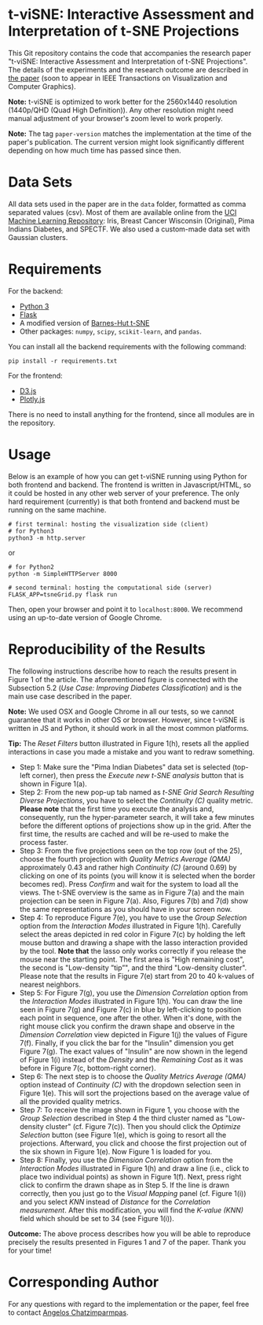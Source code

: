 # t-viSNE: Interactive Assessment and Interpretation of t-SNE Projections #
This Git repository contains the code that accompanies the research paper "t-viSNE: Interactive Assessment and Interpretation of t-SNE Projections". The details of the experiments and the research outcome are described in [the paper](https://arxiv.org/abs/2002.06910) (soon to appear in IEEE Transactions on Visualization and Computer Graphics).

**Note:** t-viSNE is optimized to work better for the 2560x1440 resolution (1440p/QHD (Quad High Definition)). Any other resolution might need manual adjustment of your browser's zoom level to work properly.

**Note:** The tag `paper-version` matches the implementation at the time of the paper's publication. The current version might look significantly different depending on how much time has passed since then.

# Data Sets #
All data sets used in the paper are in the `data` folder, formatted as comma separated values (csv). 
Most of them are available online from the [UCI Machine Learning Repository](http://archive.ics.uci.edu/ml/index.php): Iris, Breast Cancer Wisconsin (Original), Pima Indians Diabetes, and SPECTF. We also used a custom-made data set with Gaussian clusters. 

# Requirements #
For the backend:
- [Python 3](https://www.python.org/downloads/)
- [Flask](https://palletsprojects.com/p/flask/)
- A modified version of [Barnes-Hut t-SNE](https://github.com/lvdmaaten/bhtsne)
- Other packages: `numpy`, `scipy`, `scikit-learn`, and `pandas`.

You can install all the backend requirements with the following command:
```
pip install -r requirements.txt
```

For the frontend:
- [D3.js](https://d3js.org/)
- [Plotly.js](https://github.com/plotly/plotly.js/)

There is no need to install anything for the frontend, since all modules are in the repository.


# Usage #
Below is an example of how you can get t-viSNE running using Python for both frontend and backend. The frontend is written in Javascript/HTML, so it could be hosted in any other web server of your preference. The only hard requirement (currently) is that both frontend and backend must be running on the same machine. 
```
# first terminal: hosting the visualization side (client)
# for Python3
python3 -m http.server 
```
or 
```
# for Python2
python -m SimpleHTTPServer 8000
```

```
# second terminal: hosting the computational side (server)
FLASK_APP=tsneGrid.py flask run
```
Then, open your browser and point it to `localhost:8000`. We recommend using an up-to-date version of Google Chrome.


# Reproducibility of the Results #
The following instructions describe how to reach the results present in Figure 1 of the article. The aforementioned figure is connected with the Subsection 5.2 (*Use Case: Improving Diabetes Classification*) and is the main use case described in the paper.

**Note:** We used OSX and Google Chrome in all our tests, so we cannot guarantee that it works in other OS or browser. However, since t-viSNE is written in JS and Python, it should work in all the most common platforms.

**Tip:** The *Reset Filters* button illustrated in Figure 1(h), resets all the applied interactions in case you made a mistake and you want to redraw something.

- Step 1: Make sure the "Pima Indian Diabetes" data set is selected (top-left corner), then press the *Execute new t-SNE analysis* button that is shown in Figure 1(a).
- Step 2: From the new pop-up tab named as *t-SNE Grid Search Resulting Diverse Projections*, you have to select the *Continuity (C)* quality metric. **Please note** that the first time you execute the analysis and, consequently, run the hyper-parameter search, it will take a few minutes before the different options of projections show up in the grid. After the first time, the results are cached and will be re-used to make the process faster.
- Step 3: From the five projections seen on the top row (out of the 25), choose the fourth projection with *Quality Metrics Average (QMA)* approximately 0.43 and rather high *Continuity (C)* (around 0.69) by clicking on one of its points (you will know it is selected when the border becomes red). Press *Confirm* and wait for the system to load all the views. The t-SNE overview is the same as in Figure 7(a) and the main projection can be seen in Figure 7(a). Also, Figures 7(b) and 7(d) show the same representations as you should have in your screen now. 
- Step 4: To reproduce Figure 7(e), you have to use the *Group Selection* option from the *Interaction Modes* illustrated in Figure 1(h). Carefully select the areas depicted in red color in Figure 7(c) by holding the left mouse button and drawing a shape with the lasso interaction provided by the tool. **Note that** the lasso only works correctly if you release the mouse near the starting point. The first area is "High remaining cost", the second is "Low-density ”tip”", and the third "Low-density cluster". Please note that the results in Figure 7(e) start from 20 to 40 k-values of nearest neighbors.
- Step 5: For Figure 7(g), you use the *Dimension Correlation* option from the *Interaction Modes* illustrated in Figure 1(h). You can draw the line seen in Figure 7(g) and Figure 7(c) in blue by left-clicking to position each point in sequence, one after the other. When it's done, with the right mouse click you confirm the drawn shape and observe in the *Dimension Correlation* view depicted in Figure 1(j) the values of Figure 7(f). Finally, if you click the bar for the "Insulin" dimension you get Figure 7(g). The exact values of "Insulin" are now shown in the legend of Figure 1(i) instead of the *Density* and the *Remaining Cost* as it was before in Figure 7(c, bottom-right corner).
- Step 6: The next step is to choose the *Quality Metrics Average (QMA)* option instead of *Continuity (C)* with the dropdown selection seen in Figure 1(e). This will sort the projections based on the average value of all the provided quality metrics.
- Step 7: To receive the image shown in Figure 1, you choose with the *Group Selection* described in Step 4 the third cluster named as "Low-density cluster" (cf. Figure 7(c)). Then you should click the *Optimize Selection* button (see Figure 1(e), which is going to resort all the projections. Afterward, you click and choose the first projection out of the six shown in Figure 1(e). Now Figure 1 is loaded for you.
- Step 8: Finally, you use the *Dimension Correlation* option from the *Interaction Modes* illustrated in Figure 1(h) and draw a line (i.e., click to place two individual points) as shown in Figure 1(f). Next, press right click to confirm the drawn shape as in Step 5. If the line is drawn correctly, then you just go to the *Visual Mapping* panel (cf. Figure 1(i)) and you select *KNN* instead of *Distance* for the *Correlation measurement*. After this modification, you will find the *K-value (KNN)* field which should be set to 34 (see Figure 1(i)). 

**Outcome:** The above process describes how you will be able to reproduce precisely the results presented in Figures 1 and 7 of the paper. Thank you for your time!

# Corresponding Author #
For any questions with regard to the implementation or the paper, feel free to contact [Angelos Chatzimparmpas](mailto:angelos.chatzimparmpas@lnu.se).
